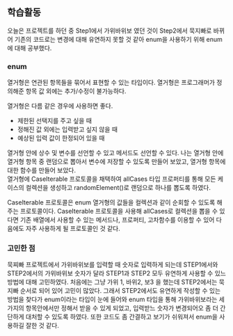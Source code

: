 ## 학습활동
오늘은 프로젝트를 하던 중 Step1에서 가위바위보 였던 것이 Step2에서 묵지빠로 바뀌어 기존의 코드로는 변경에 대해 유연하지 못할 것 같아 enum을 사용하기 위해 enum에 대해 공부했다.

### enum
열거형은 연관된 항목들을 묶어서 표현할 수 있는 타입이다.
열거형은 프로그래머가 정의해준 항목 값 외에는 추가/수정이 불가능하다. 

열거형은 다름 같은 경우에 사용하면 좋다.

- 제한된 선택지를 주고 싶을 때
- 정해진 값 외에는 입력받고 싶지 않을 때
- 예상된 입력 값이 한정되어 있을 때


열거형 안에 상수 및 변수를 선언할 수 있고 메서드도 선언할 수 있다.
나는 열거형 안에 열거형 항목 중 랜덤으로 뽑아서 변수에 저장할 수 있도록 만들어 보았고, 열거형 항목에 대한 함수를 만들어 보았다. <br>
열거형에 CaseIterable 프로토콜을 채택하여 allCases 타입 프로퍼티를 통해 모든 케이스의 컬렉션을 생성하고 randomElement()로 랜덤으로 하나를 뽑도록 하였다.

CaseIterable 프로토콜은 enum 열거형의 값들을 컬렉션과 같이 순회할 수 있도록 해주는 프로토콜이다. CaseIterable 프로토콜을 사용해 allCases로 컬렉션을 뽑을 수 있다면 기존 배열에서 사용할 수 있는 메서드나, 프로퍼티, 고차함수를 이용할 수 있어 다음에도 자주 사용하게 될 프로토콜인 것 같다.

### 고민한 점
묵찌빠 프로젝트에서 가위바위보를 입력할 때 숫자로 입력하게 되는데 STEP1에서와 STEP2에서의 가위바위보 숫자가 달라 STEP1과 STEP2 모두 유연하게 사용할 수 있느 방법에 대해 고민하였다. 처음에는 그냥 가위 1, 바위2, 보3 을 했는데 STEP2에서는 묵지빠 순서로 되어 있어 고민이 많았다.
그래서 STEP2에서도 유연하게 작성할 수 있는 방법을 찾다가 enum이라는 타입이 눈에 들어와 enum 타입을 통해 가위바위보라는 세가지의 항목안에서만 정해서 받을 수 있게 되었고, 입력받느 숫자가 변경되어오 좀 더 간단하게 대처할 수 있도록 하였다. 또한 코드도 좀 간결하고 보기가 쉬워져서 enum을 사용하길 잘한 것 같다.